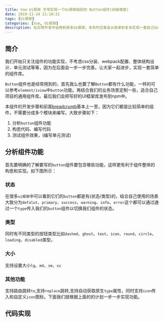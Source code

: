 ```yaml
---
title: Vue-Ui框架 手写实现一个Ui框架级别的 Button组件(初级难度)
date: 2019-11-24 21:18:21
tags: [Ui框架]
categories: [Vue, Ui框架]
description: 在日常开发中会用到很多Ui框架，本系列文章会从简单到复杂实现一套自己Ui框架。本篇文章中从0开始手写一个Ui框架级别的Button按钮组件。
---
```


## 简介

我们开始只关注组件的功能实现，不考虑css分装、webpack配置、整体结构设计、单元测试等等，因为在后面会一步一步完善。让大家一起进步，实现一套简单的组件库。

`Button`组件也是经常用到的，首先我么也要了解`Button`都有什么功能，一样的可以参考`element/iview`中`button`功能。再结合我们的业务场景定制一些，适合自己项目的通用组件库。最后我们会把写好的UI框架库发布到npm中。

本组件的开发步骤和前面[breadcrumb](/blog/vue/ui/vue-ui-breadcrumb.html)基本上一至，因为它们都是比较简单的组件，不需要分成多个模块来编写。大致步骤如下：

1. 分析`button`组件功能
2. 构思代码、编写代码
3. 测试组件效果，(编写单元测试)

## 分析组件功能

首先要明确的了解要写的`button`组件要包含哪些功能，这样更有利于组件整体的构思和实现。如下图所示：

### 状态

在很多`ui框架`中可以看到它们的`button`都是有(状态/类型)的，结合自己使用的场景大致分为`defalut`、`primary`、`success`、`warning`、`info`、`error`这个都可以通过通过一个`type`传入我们的`button`组件以切换我们组件的状态。

### 类型

同时有不同类型的按钮类型比如`dashed`、`ghost`、`text`、`icon`、`round`、`circle`、`loading`、`disabled`类型。

### 大小

支持设置大小`lg`、`md`、`sm`、`xs`

### 其他功能

支持路由跳转`to`,支持`replace`跳转,支持自动获取原生`type`属性，同时支持`icon`传入和自定义`icon`图标。下面我们就根据上面的的计划一步一步实现功能。

## 代码实现

